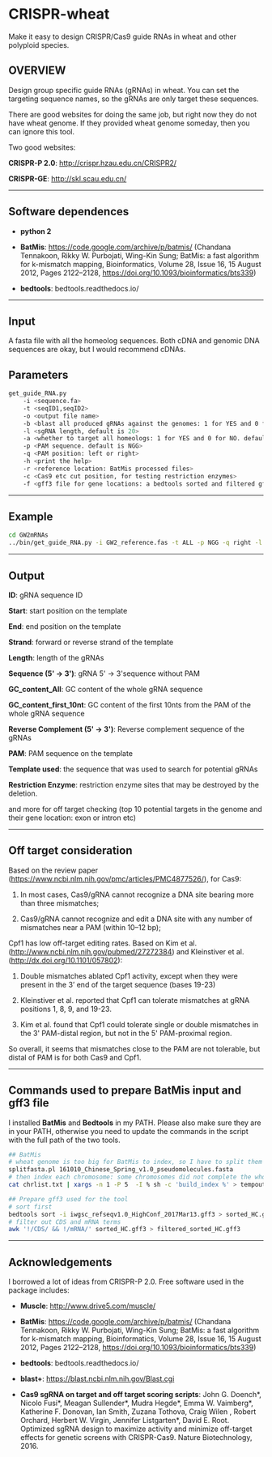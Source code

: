# CRISPR-wheat
Make it easy to design CRISPR/Cas9 guide RNAs in wheat and other polyploid species.

## OVERVIEW

Design group specific guide RNAs (gRNAs) in wheat. You can set the targeting sequence names, so the gRNAs are only target these sequences.

There are good websites for doing the same job, but right now they do not have wheat genome. If they provided wheat genome someday, then you can ignore this tool.

Two good websites:

**CRISPR-P 2.0**: http://crispr.hzau.edu.cn/CRISPR2/

**CRISPR-GE**: http://skl.scau.edu.cn/

------

## Software dependences

- **python 2**

- **BatMis**: https://code.google.com/archive/p/batmis/ (Chandana Tennakoon, Rikky W. Purbojati, Wing-Kin Sung; BatMis: a fast algorithm for k-mismatch mapping, Bioinformatics, Volume 28, Issue 16, 15 August 2012, Pages 2122–2128, https://doi.org/10.1093/bioinformatics/bts339)

- **bedtools**: bedtools.readthedocs.io/

------

## Input

A fasta file with all the homeolog sequences. Both cDNA and genomic DNA sequences are okay, but I would recommend cDNAs.


## Parameters
``` sh
get_guide_RNA.py
	-i <sequence.fa>
	-t <seqID1,seqID2>
	-o <output file name>
	-b <blast all produced gRNAs against the genomes: 1 for YES and 0 for NO, default is NO>
	-l <sgRNA length, default is 20>
	-a <whether to target all homeologs: 1 for YES and 0 for NO. default is 1>
	-p <PAM sequence. default is NGG>
	-q <PAM position: left or right>
	-h <print the help>
	-r <reference location: BatMis processed files>
	-c <Cas9 etc cut position, for testing restriction enzymes>
	-f <gff3 file for gene locations: a bedtools sorted and filtered gff3 file which only kept "gene", "exon", "five_prime_UTR", and "three_prime_UTR".>
```
------

## Example
``` sh
cd GW2mRNAs
../bin/get_guide_RNA.py -i GW2_reference.fas -t ALL -p NGG -q right -l 20 -c 17 -o selected_gRNAs.txt -b 1
```
------

## Output

**ID**: gRNA sequence ID

**Start**: start position on the template

**End**: end position on the template

**Strand**: forward or reverse strand of the template

**Length**: length of the gRNAs

**Sequence (5' -> 3')**: gRNA 5' -> 3'sequence without PAM

**GC_content_All**: GC content of the whole gRNA sequence

**GC_content_first_10nt**: GC content of the first 10nts from the PAM of the whole gRNA sequence

**Reverse Complement (5' -> 3')**: Reverse complement sequence of the gRNAs

**PAM**: PAM sequence on the template

**Template used**: the sequence that was used to search for potential gRNAs

**Restriction Enzyme**: restriction enzyme sites that may be destroyed by the deletion.

and more for off target checking (top 10 potential targets in the genome and their gene location: exon or intron etc)

------

## Off target consideration

Based on the review paper (https://www.ncbi.nlm.nih.gov/pmc/articles/PMC4877526/), for Cas9:

1. In most cases, Cas9/gRNA cannot recognize a DNA site bearing more than three mismatches;

2. Cas9/gRNA cannot recognize and edit a DNA site with any number of mismatches near a PAM (within 10–12 bp);

Cpf1 has low off-target editing rates. Based on Kim et al. (http://www.ncbi.nlm.nih.gov/pubmed/27272384) and Kleinstiver et al. (http://dx.doi.org/10.1101/057802):

1. Double mismatches ablated Cpf1 activity, except when they were present in the 3’ end of the target sequence (bases 19-23)

2. Kleinstiver et al. reported that Cpf1 can tolerate mismatches at gRNA positions 1, 8, 9, and 19-23.

3. Kim et al. found that Cpf1 could tolerate single or double mismatches in the 3' PAM-distal region, but not in the 5' PAM-proximal region.

So overall, it seems that mismatches close to the PAM are not tolerable, but distal of PAM is for both Cas9 and Cpf1.

------
## Commands used to prepare BatMis input and gff3 file
I installed **BatMis** and **Bedtools** in my PATH. Please also make sure they are in your PATH, otherwise you need to update the commands in the script with the full path of the two tools.
```sh
## BatMis
# wheat genome is too big for BatMis to index, so I have to split them into chromosomes
splitfasta.pl 161010_Chinese_Spring_v1.0_pseudomolecules.fasta
# then index each chromosome: some chromosomes did not complete the whole process, but we already get the files needed later. So no worry.
cat chrlist.txt | xargs -n 1 -P 5  -I % sh -c 'build_index %' > tempout.txt

## Prepare gff3 used for the tool
# sort first
bedtools sort -i iwgsc_refseqv1.0_HighConf_2017Mar13.gff3 > sorted_HC.gff3
# filter out CDS and mRNA terms
awk '!/CDS/ && !/mRNA/' sorted_HC.gff3 > filtered_sorted_HC.gff3
```
------
## Acknowledgements

I borrowed a lot of ideas from CRISPR-P 2.0. Free software used in the package includes:

- **Muscle**: http://www.drive5.com/muscle/

- **BatMis**: https://code.google.com/archive/p/batmis/ (Chandana Tennakoon, Rikky W. Purbojati, Wing-Kin Sung; BatMis: a fast algorithm for k-mismatch mapping, Bioinformatics, Volume 28, Issue 16, 15 August 2012, Pages 2122–2128, https://doi.org/10.1093/bioinformatics/bts339)

- **bedtools**: bedtools.readthedocs.io/

- **blast+**: https://blast.ncbi.nlm.nih.gov/Blast.cgi

- **Cas9 sgRNA on target and off target scoring scripts**: John G. Doench*, Nicolo Fusi*, Meagan Sullender*, Mudra Hegde*, Emma W. Vaimberg*, Katherine F. Donovan, Ian Smith, Zuzana Tothova, Craig Wilen , Robert Orchard, Herbert W. Virgin, Jennifer Listgarten*, David E. Root. Optimized sgRNA design to maximize activity and minimize off-target effects for genetic screens with CRISPR-Cas9. Nature Biotechnology, 2016.











